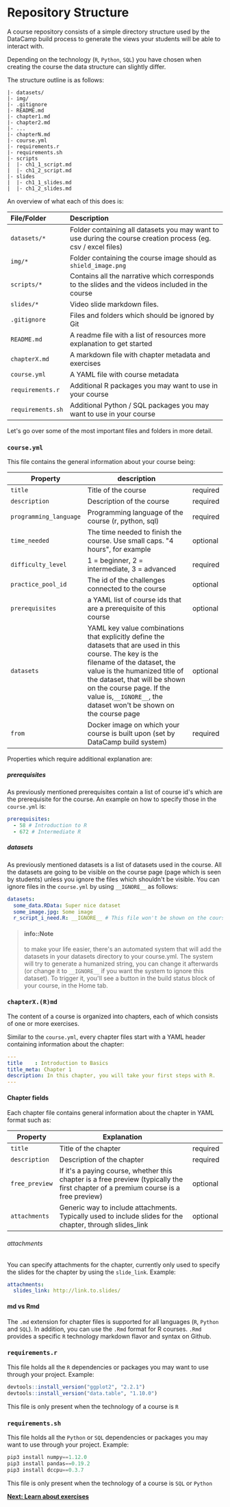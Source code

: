 # Repository Structure

A course repository consists of a simple directory structure used by the DataCamp build process to generate the views your students will be able to interact with.

Depending on the technology (`R`, `Python`, `SQL`) you have chosen when creating the course the data structure can slightly differ.

The structure outline is as follows:

```text
|- datasets/
|- img/
|- .gitignore
|- README.md
|- chapter1.md
|- chapter2.md
|- ...
|- chapterN.md
|- course.yml
|- requirements.r
|- requirements.sh
|- scripts
|  |- ch1_1_script.md
|  |- ch1_2_script.md
|- slides
|  |- ch1_1_slides.md
|  |- ch1_2_slides.md
```

An overview of what each of this does is:

| File/Folder         | Description                                                              |
|:--------------------|:-------------------------------------------------------------------------|
| `datasets/*` | Folder containing all datasets you may want to use during the course creation process (eg. csv / excel files)|
| `img/*` | Folder containing the course image should as `shield_image.png`|
| `scripts/*` | Contains all the narrative which corresponds to the slides and the videos included in the course |
| `slides/*` | Video slide markdown files. |
| `.gitignore` | Files and folders which should be ignored by Git  |
| `README.md` | A readme file with a list of resources more explanation to get started  |
| `chapterX.md` | A markdown file with chapter metadata and exercises  |
| `course.yml` | A YAML file with course metadata |
| `requirements.r` | Additional R packages you may want to use in your course |
| `requirements.sh`   | Additional Python / SQL packages you may want to use in your course |

Let's go over some of the most important files and folders in more detail.

### `course.yml`
This file contains the general information about your course being:

| Property             | description                                                                                                                                                                                                                                                                                               |          |
|----------------------|-----------------------------------------------------------------------------------------------------------------------------------------------------------------------------------------------------------------------------------------------------------------------------------------------------------|----------|
| `title`                | Title of the course                                                                                                                                                                                                                                                                                       | required |
| `description`          | Description of the course                                                                                                                                                                                                                                                                                 | required |
| `programming_language` | Programming language of the course (r, python, sql)                                                                                                                                                                                                                                                       | required |
| `time_needed`          | The time needed to finish the course. Use small caps. "4 hours", for example                                                                                                                                                                                                                              | optional |
| `difficulty_level`     | 1 = beginner, 2 = intermediate, 3 = advanced                                                                                                                                                                                                                                                              | required |
| `practice_pool_id`     | The id of the challenges connected to the course                                                                                                                                                                                                                                                          | optional |
| `prerequisites`        | a YAML list of course ids that are a prerequisite of this course                                                                                                                                                                                                                                          | optional |
| `datasets`             | YAML key value combinations that explicitly define the datasets that are used in this course. The key is the filename of the dataset, the value is the humanized title of the dataset, that will be shown on the course page. If the value is,`__IGNORE__`, the dataset won't be shown on the course page | optional |
| `from`                 | Docker image on which your course is built upon (set by DataCamp build system)                                                                                                                                                                                                                            | required |

Properties which require additional explanation are:

##### prerequisites

As previously mentioned prerequisites contain a list of course id's which are the prerequisite for the course. An example on how to specify those in the `course.yml` is:

```yaml
prerequisites:
  - 58 # Introduction to R
  - 672 # Intermediate R
```

##### datasets

As previously mentioned datasets is a list of datasets used in the course. All the datasets are going to be visible on the course page (page which is seen by students) unless you ignore the files which shouldn't be visible. You can ignore files in the `course.yml` by using `__IGNORE__` as follows:

```yaml
datasets:
  some_data.RData: Super nice dataset
  some_image.jpg: Some image
  r_script_i_need.R: __IGNORE__ # This file won't be shown on the course page
```

> #### info::Note
> to make your life easier, there's an automated system that will add the datasets in your datasets directory to your course.yml. The system will try to generate a humanized string, you can change it afterwards (or change it to `__IGNORE__` if you want the system to ignore this dataset). To trigger it, you'll see a button in the build status block of your course, in the Home tab.

### `chapterX.(R)md`

The content of a course is organized into chapters, each of which consists of one or more exercises.  

Similar to the `course.yml`, every chapter files start with a YAML header containing information about the chapter:

```yaml
---
title    : Introduction to Basics
title_meta: Chapter 1
description: In this chapter, you will take your first steps with R.
---
```

#### Chapter fields

Each chapter file contains general information about the chapter in YAML format such as:

| Property     | Explanation                                                                                                                         |          |
|--------------|-------------------------------------------------------------------------------------------------------------------------------------|----------|
| `title`        | Title of the chapter                                                                                                                | required |
| `description`  | Description of the chapter                                                                                                          | required |
| `free_preview` | If it's a paying course, whether this chapter is a free preview (typically the first chapter of a premium course is a free preview) | optional |
| `attachments`  | Generic way to include attachments. Typically used to include slides for the chapter, through slides_link                           | optional |


###### attachments

You can specify attachments for the chapter, currently only used to specify the slides for the chapter by using the `slide_link`. Example:
```yaml
attachments:
  slides_link: http://link.to.slides/
```

#### md vs Rmd

The `.md` extension for chapter files is supported for all languages (`R`, `Python` and `SQL`). In addition, you can use the `.Rmd` format for R courses. `.Rmd` provides a specific `R` technology markdown flavor and syntax on Github.  

### `requirements.r`

This file holds all the `R` dependencies or packages you may want to use through your project.
Example:

```r
devtools::install_version("ggplot2", "2.2.1")
devtools::install_version("data.table", "1.10.0")
```

This file is only present when the technology of a course is `R`

### `requirements.sh`
This file holds all the `Python` or `SQL` dependencies or packages you may want to use through your project.
Example:

```python
pip3 install numpy==1.12.0
pip3 install pandas==0.19.2
pip3 install dccpu==0.3.7
```

This file is only present when the technology of a course is `SQL` or `Python`

**[Next: Learn about exercises](exercises/README.md)**
